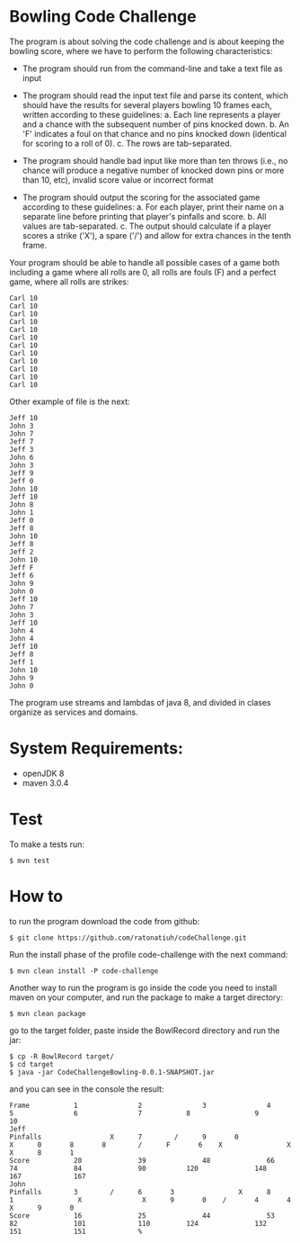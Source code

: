 # Bowling Code Challenge

The program is about solving the code challenge and is about keeping the bowling score, where we have to perform the following characteristics:

- The program should run from the command-line and take a text file as input
- The program should read the input text file and parse its content, which should have the
results for several players bowling 10 frames each, written according to these guidelines:
a. Each line represents a player and a chance with the subsequent number of pins
knocked down.
b. An 'F' indicates a foul on that chance and no pins knocked down (identical for
scoring to a roll of 0).
c. The rows are tab-separated.

- The program should handle bad input like more than ten throws (i.e., no chance will
produce a negative number of knocked down pins or more than 10, etc), invalid score
value or incorrect format

- The program should output the scoring for the associated game according to these
guidelines:
a. For each player, print their name on a separate line before printing that player's
pinfalls and score.
b. All values are tab-separated.
c. The output should calculate if a player scores a strike ('X'), a spare ('/') and allow
for extra chances in the tenth frame.

Your program should be able to handle all possible cases of a game both including a
game where all rolls are 0, all rolls are fouls (F) and a perfect game, where all rolls are
strikes:

```
Carl 10
Carl 10
Carl 10
Carl 10
Carl 10
Carl 10
Carl 10
Carl 10
Carl 10
Carl 10
Carl 10
Carl 10
```
Other example of file is the next:

```
Jeff 10
John 3
John 7
Jeff 7
Jeff 3
John 6
John 3
Jeff 9
Jeff 0
John 10
Jeff 10
John 8
John 1
Jeff 0
Jeff 8
John 10
Jeff 8
Jeff 2
John 10
Jeff F
Jeff 6
John 9
John 0
Jeff 10
John 7
John 3
Jeff 10
John 4
John 4
Jeff 10
Jeff 8
Jeff 1
John 10
John 9
John 0
```


The program use streams and lambdas of java 8, and divided in clases organize as services and domains.

# System Requirements:

- openJDK 8
- maven 3.0.4

# Test

To make a tests run:

```
$ mvn test
```
# How to

to run the program download the code from github:

```
$ git clone https://github.com/ratonatiuh/codeChallenge.git
```

Run the install phase of the profile code-challenge with the next command:

```
$ mvn clean install -P code-challenge
```

Another way to run the program is go inside the code you need to install maven on your computer, and run the package to make a target directory:

```
$ mvn clean package
```

go to the target folder, paste inside the BowlRecord directory and run the jar:
 
```
$ cp -R BowlRecord target/
$ cd target
$ java -jar CodeChallengeBowling-0.0.1-SNAPSHOT.jar
```

and you can see in the console the result:

```
Frame           1               2               3               4               5               6               7           8                9               10       
Jeff
Pinfalls                 X      7        /      9       0                X      0       8       8        /      F       6    X                X               X      8       1 
Score           20              39              48              66              74              84              90          120              148             167             167      
John
Pinfalls        3        /      6       3                X      8       1                X               X      9       0    /       4       4                X      9       0 
Score           16              25              44              53              82              101             110         124              132             151             151             %              

```
